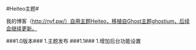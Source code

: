 #Heiteo主题#

我的博客（http://nyf.pw/）自用主题Heiteo，移植自Ghost主题ghostium，后续会继续更新。

###1.0版本###
1.主题发布
###1.1###
1.增加后台功能设置